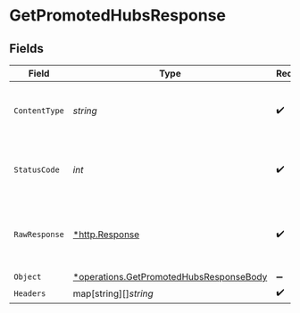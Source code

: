 # GetPromotedHubsResponse


## Fields

| Field                                                                                             | Type                                                                                              | Required                                                                                          | Description                                                                                       |
| ------------------------------------------------------------------------------------------------- | ------------------------------------------------------------------------------------------------- | ------------------------------------------------------------------------------------------------- | ------------------------------------------------------------------------------------------------- |
| `ContentType`                                                                                     | *string*                                                                                          | :heavy_check_mark:                                                                                | HTTP response content type for this operation                                                     |
| `StatusCode`                                                                                      | *int*                                                                                             | :heavy_check_mark:                                                                                | HTTP response status code for this operation                                                      |
| `RawResponse`                                                                                     | [*http.Response](https://pkg.go.dev/net/http#Response)                                            | :heavy_check_mark:                                                                                | Raw HTTP response; suitable for custom response parsing                                           |
| `Object`                                                                                          | [*operations.GetPromotedHubsResponseBody](../../models/operations/getpromotedhubsresponsebody.md) | :heavy_minus_sign:                                                                                | OK                                                                                                |
| `Headers`                                                                                         | map[string][]*string*                                                                             | :heavy_check_mark:                                                                                | N/A                                                                                               |